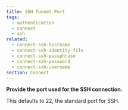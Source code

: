 ```yaml
---
title: SSH Tunnel Port
tags:
  - authentication
  - connect
  - ssh
related:
  - connect-ssh-hostname
  - connect-ssh-identity-file
  - connect-ssh-passphrase
  - connect-ssh-password
  - connect-ssh-username
section: Connect
---
```


<strong>
Provide the port used for the SSH connection.
</strong>

This defaults to 22, the standard port for SSH.

